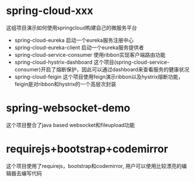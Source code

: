 # spring-cloud-xxx

这组项目演示如何使用springcloud构建自己的微服务平台

- spring-cloud-eureka 启动一个eureka服务注册中心
- spring-cloud-eureka-client 启动一个eureka服务提供者
- spring-cloud-service-consumer 使用ribbon实现客户端路由功能
- spring-cloud-hystrix-dashboard 这个项目(spring-cloud-service-consumer)开启了熔断保护，因此可以通过dashboard来查看服务的健康状况
- spring-cloud-feigin 这个项目使用feign演示ribbon以及hystrix熔断功能，feigin是对ribbon和hystrix的一个高层次封装

# spring-websocket-demo  

这个项目整合了java based websocket和fileupload功能

# requirejs+bootstrap+codemirror

这个项目使用了requirejs，bootstrap和codemirror, 用户可以使用比较漂亮的编辑器去编写代码
